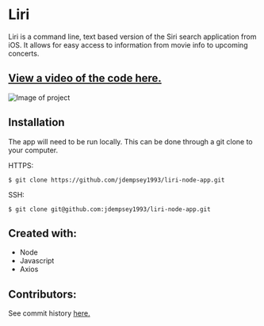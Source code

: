# Liri
Liri is a command line, text based version of the Siri search application from iOS. It allows for easy access to information from movie info to upcoming concerts.

[View a video of the code here.](https://youtu.be/nPjPCOXluS0)
---

![Image of project]()

Installation
---

The app will need to be run locally. This can be done through a git clone to your computer.

HTTPS:
```
$ git clone https://github.com/jdempsey1993/liri-node-app.git
```
SSH:
```
$ git clone git@github.com:jdempsey1993/liri-node-app.git
```
Created with:
---
* Node
* Javascript
* Axios

Contributors:
---
See commit history [here.](https://github.com/jdempsey1993/liri-node-app/graphs/contributors)
